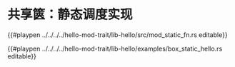 # 共享篋：静态调度实现


{{#playpen ../../../../hello-mod-trait/lib-hello/src/mod_static_fn.rs editable}}


{{#playpen ../../../../hello-mod-trait/lib-hello/examples/box_static_hello.rs editable}}